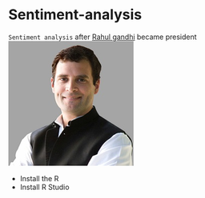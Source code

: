 # Sentiment-analysis
`Sentiment analysis` after [Rahul gandhi](https://en.wikipedia.org/wiki/Rahul_Gandhi) became president<br>
![alt text](raga.jpg "Rahul gandhi")
* Install the R 
* Install R Studio

